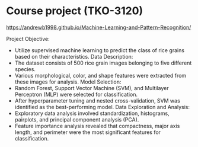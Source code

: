# Course project (TKO-3120)
https://andrewb1998.github.io/Machine-Learning-and-Pattern-Recognition/  

Project Objective: 
  - Utilize supervised machine learning to predict the class of rice grains based on their characteristics.
Data Description:
  - The dataset consists of 500 rice grain images belonging to five different species.
  - Various morphological, color, and shape features were extracted from these images for analysis.
Model Selection:
  - Random Forest, Support Vector Machine (SVM), and Multilayer Perceptron (MLP) were selected for classification.
  - After hyperparameter tuning and nested cross-validation, SVM was identified as the best-performing model.
Data Exploration and Analysis:
  - Exploratory data analysis involved standardization, histograms, pairplots, and principal component analysis (PCA).
  - Feature importance analysis revealed that compactness, major axis length, and perimeter were the most significant features for classification.

